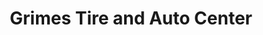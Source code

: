 ---
title: "Grimes Tire and Auto Center"
url: /grimes/grimes-tire-and-auto-center/
shop: car repair
---